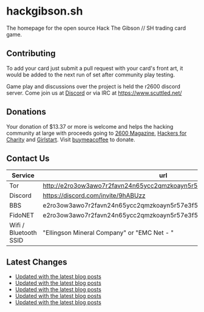 # hackgibson.sh
The homepage for the open source Hack The Gibson // SH trading card game.


## Contributing

To add your card just submit a pull request with your card's front art, it would be added to the next run of set after community play testing.

Game play and discussions over the project is held the r2600 discord server. Come join us at [Discord](https://discord.com/invite/9hABUzz) or via IRC at https://www.scuttled.net/


## Donations

Your donation of $13.37 or more is welcome and helps the hacking community at large with proceeds going to [2600 Magazine](https://2600.com/), [Hackers for Charity](https://hackersforcharity.org) and [Girlstart](https://girlstart.org).  Visit [buymeacoffee](https://www.buymeacoffee.com/hackgibson.sh) to donate.


## Contact Us

Service | url
-|-
Tor | http://e2ro3ow3awo7r2favn24n65ycc2qmzkoayn5r57e3f56nvjwdcgg32ad.onion
Discord | https://discord.com/invite/9hABUzz
BBS | e2ro3ow3awo7r2favn24n65ycc2qmzkoayn5r57e3f56nvjwdcgg32ad.onion:23
FidoNET | e2ro3ow3awo7r2favn24n65ycc2qmzkoayn5r57e3f56nvjwdcgg32ad.onion:24554
Wifi / Bluetooth SSID | "Ellingson Mineral Company" or "EMC Net - <fidonet address>"

## Latest Changes
<!-- BLOG-POST-LIST:START -->
- [Updated with the latest blog posts](https://github.com/DFW2600/hackgibson.sh/commit/e4a366e2bc023b639981643b44e44286cb03f511)
- [Updated with the latest blog posts](https://github.com/DFW2600/hackgibson.sh/commit/2dcec49a107a2e1655bfc0655fc808c23c849de3)
- [Updated with the latest blog posts](https://github.com/DFW2600/hackgibson.sh/commit/7ffad7609361e6399aa980a215c49ba16d847ea1)
- [Updated with the latest blog posts](https://github.com/DFW2600/hackgibson.sh/commit/eaa8738cc1d8fcdec0a6df37146b5e0b2a2b8db0)
- [Updated with the latest blog posts](https://github.com/DFW2600/hackgibson.sh/commit/dc5b94805a5d7e3ec82331307fef81e1dd668da9)
<!-- BLOG-POST-LIST:END -->
